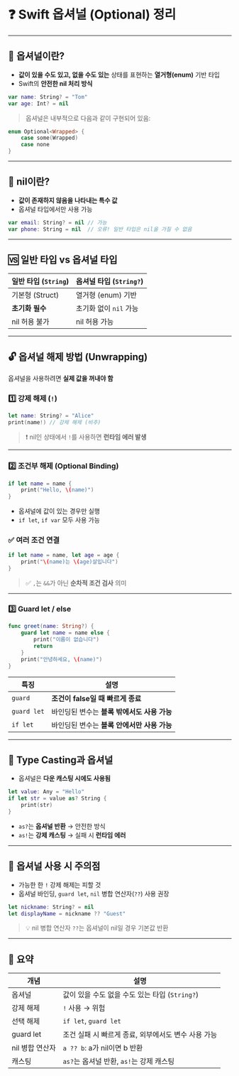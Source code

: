 # ❓ Swift 옵셔널 (Optional) 정리

---

## 📌 옵셔널이란?

* **값이 있을 수도 있고, 없을 수도 있는** 상태를 표현하는 **열거형(enum)** 기반 타입
* Swift의 **안전한 nil 처리 방식**

```swift
var name: String? = "Tom"
var age: Int? = nil
```

> 옵셔널은 내부적으로 다음과 같이 구현되어 있음:

```swift
enum Optional<Wrapped> {
    case some(Wrapped)
    case none
}
```

---

## 🚫 nil이란?

* **값이 존재하지 않음을 나타내는 특수 값**
* 옵셔널 타입에서만 사용 가능

```swift
var email: String? = nil // 가능
var phone: String = nil  // 오류! 일반 타입은 nil을 가질 수 없음
```

---

## 🆚 일반 타입 vs 옵셔널 타입

| 일반 타입 (`String`) | 옵셔널 타입 (`String?`) |
| ---------------- | ------------------ |
| 기본형 (Struct)     | 열거형 (enum) 기반      |
| **초기화 필수**       | 초기화 없이 `nil` 가능    |
| nil 허용 불가        | nil 허용 가능          |

---

## 🔓 옵셔널 해제 방법 (Unwrapping)

옵셔널을 사용하려면 **실제 값을 꺼내야 함**

### 1️⃣ 강제 해제 (`!`)

```swift
let name: String? = "Alice"
print(name!) // 강제 해제 (비추)
```

> ❗ nil인 상태에서 `!`를 사용하면 **런타임 에러 발생**

---

### 2️⃣ 조건부 해제 (Optional Binding)

```swift
if let name = name {
    print("Hello, \(name)")
}
```

* 옵셔널에 값이 있는 경우만 실행
* `if let`, `if var` 모두 사용 가능

### ✅ 여러 조건 연결

```swift
if let name = name, let age = age {
    print("\(name)는 \(age)살입니다")
}
```

> ✅ `,`는 `&&`가 아닌 **순차적 조건 검사** 의미

---

### 3️⃣ Guard let / else

```swift
func greet(name: String?) {
    guard let name = name else {
        print("이름이 없습니다")
        return
    }
    print("안녕하세요, \(name)")
}
```

| 특징          | 설명                         |
| ----------- | -------------------------- |
| `guard`     | **조건이 false일 때 빠르게 종료**    |
| `guard let` | 바인딩된 변수는 **블록 밖에서도 사용 가능** |
| `if let`    | 바인딩된 변수는 **블록 안에서만 사용 가능** |

---

## 🧙 Type Casting과 옵셔널

* 옵셔널은 **다운 캐스팅 시에도 사용됨**

```swift
let value: Any = "Hello"
if let str = value as? String {
    print(str)
}
```

* `as?`는 **옵셔널 반환** → 안전한 방식
* `as!`는 **강제 캐스팅** → 실패 시 **런타임 에러**

---

## 📝 옵셔널 사용 시 주의점

* 가능한 한 `!` 강제 해제는 피할 것
* 옵셔널 바인딩, `guard let`, `nil` 병합 연산자(`??`) 사용 권장

```swift
let nickname: String? = nil
let displayName = nickname ?? "Guest"
```

> 💡 nil 병합 연산자 `??`는 옵셔널이 nil일 경우 기본값 반환

---

## 📌 요약

| 개념         | 설명                               |
| ---------- | -------------------------------- |
| 옵셔널        | 값이 있을 수도 없을 수도 있는 타입 (`String?`) |
| 강제 해제      | `!` 사용 → 위험                      |
| 선택 해제      | `if let`, `guard let`            |
| guard let  | 조건 실패 시 빠르게 종료, 외부에서도 변수 사용 가능   |
| nil 병합 연산자 | `a ?? b`: a가 nil이면 b 반환          |
| 캐스팅        | `as?`는 옵셔널 반환, `as!`는 강제 캐스팅     |
